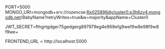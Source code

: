 PORT=5000
MONGO_URI=mongodb+srv://rozencse:Rx025896@cluster0.p3h6zv4.mongodb.net/BabyName?retryWrites=true&w=majority&appName=Cluster0

JWT_SECRET=fthgrtgdger75gedgerg897979eg4e969efg9wef9w8e98f9w8f9we+

FRONTEND_URL = http://localhost:5000
